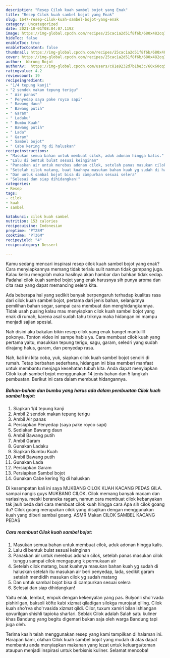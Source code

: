 ```yaml
---
description: "Resep Cilok kuah sambel bojot yang Enak"
title: "Resep Cilok kuah sambel bojot yang Enak"
slug: 1647-resep-cilok-kuah-sambel-bojot-yang-enak
category: Uncategorized
date: 2021-10-01T08:04:07.119Z
image: https://img-global.cpcdn.com/recipes/25cac1a2d51f8f6b/680x482cq70/cilok-kuah-sambel-bojot-foto-resep-utama.jpg
hideToc: false
enableToc: true
enableTocContent: false
thumbnail: https://img-global.cpcdn.com/recipes/25cac1a2d51f8f6b/680x482cq70/cilok-kuah-sambel-bojot-foto-resep-utama.jpg
cover: https://img-global.cpcdn.com/recipes/25cac1a2d51f8f6b/680x482cq70/cilok-kuah-sambel-bojot-foto-resep-utama.jpg
author:  Warung Bojot
authorAv:  https://img-global.cpcdn.com/users/c81e9232d7b1be3c/60x60cq50/avatar.jpg
ratingvalue: 4.2
reviewcount: 19
recipeingredient:
- "1/4 tepung kanji"
- "2 sendok makan tepung terigu"
- " Air panas"
- " Penyedap saya pake royco sapi"
- " Bawang daun"
- " Bawang putih"
- " Garam"
- " Ladaku"
- " Bumbu Kuah"
- " Bawang putih"
- " Lada"
- " Garam"
- " Sambel bojot"
- " Cabe kering Yg di haluskan"
recipeinstructions:
- "Masukan semua bahan untuk membuat cilok, aduk adonan hingga kalis."
- "Lalu di bentuk bulat sesuai keinginan"
- "Panaskan air untuk merebus adonan cilok, setelah panas masukan cilok tunggu sampai cilok mengapung k permukaan air"
- "Setelah cilok matang, buat kuahnya masukan bahan kuah yg sudah di haluskan setelah itu masukan air beri penyedap, lada, sedikit garam setelah mendidih masukan cilok yg sudah matang"
- "Dan untuk sambal bojot bisa di campurkan sesuai selera"
- "Selesai dan siap dihidangkan!"
categories:
- Resep
tags:
- cilok
- kuah
- sambel

katakunci: cilok kuah sambel 
nutrition: 153 calories
recipecuisine: Indonesian
preptime: "PT28M"
cooktime: "PT36M"
recipeyield: "4"
recipecategory: Dessert

---
```



Kamu sedang mencari inspirasi resep cilok kuah sambel bojot yang enak? Cara menyiapkannya memang tidak terlalu sulit namun tidak gampang juga. Kalau keliru mengolah maka hasilnya akan hambar dan bahkan tidak sedap. Padahal cilok kuah sambel bojot yang enak harusnya sih punya aroma dan cita rasa yang dapat memancing selera kita.


Ada beberapa hal yang sedikit banyak berpengaruh terhadap kualitas rasa dari cilok kuah sambel bojot, pertama dari jenis bahan, selanjutnya pemilihan bahan segar, sampai cara membuat dan menghidangkannya. Tidak usah pusing kalau mau menyiapkan cilok kuah sambel bojot yang enak di rumah, karena asal sudah tahu triknya maka hidangan ini mampu menjadi sajian spesial.

Nah disini aku bakalan bikin resep cilok yang enak banget mantullll pokonya. Tonton video ini sampe habis ya. Cara membuat cilok kuah yang pertama yaitu, masukkan tepung terigu, sagu, garam, seledri yang sudah dirajang halus, garam, dan penyedap rasa.


Nah, kali ini kita coba, yuk, siapkan cilok kuah sambel bojot sendiri di rumah. Tetap berbahan sederhana, hidangan ini bisa memberi manfaat untuk membantu menjaga kesehatan tubuh kita. Anda dapat menyiapkan Cilok kuah sambel bojot menggunakan 14 jenis bahan dan 5 langkah pembuatan. Berikut ini cara dalam membuat hidangannya.

<!--inarticleads1-->

##### Bahan-bahan dan bumbu yang harus ada dalam pembuatan Cilok kuah sambel bojot:

1. Siapkan 1/4 tepung kanji
1. Ambil 2 sendok makan tepung terigu
1. Ambil  Air panas
1. Persiapkan  Penyedap (saya pake royco sapi)
1. Sediakan  Bawang daun
1. Ambil  Bawang putih
1. Ambil  Garam
1. Gunakan  Ladaku
1. Siapkan  Bumbu Kuah
1. Ambil  Bawang putih
1. Gunakan  Lada
1. Persiapkan  Garam
1. Persiapkan  Sambel bojot
1. Gunakan  Cabe kering Yg di haluskan


Di kesempatan kali ini saya MUKBANG CILOK KUAH KACANG PEDAS GILA. sampai nangis guys MUKBANG CILOK. Cilok memang banyak macam dan variasinya. meski beraneka ragam, namun cara membuat cilok kebanyakan tak jauh beda dari cara membuat cilok kuah hingga cara Apa sih cilok goang itu? Cilok goang merupakan cilok yang disajikan dengan menggunakan kuah yang diberi sambal goang. ASMR Makan CILOK SAMBEL KACANG PEDAS 

<!--inarticleads2-->

##### Cara membuat Cilok kuah sambel bojot:

1. Masukan semua bahan untuk membuat cilok, aduk adonan hingga kalis.
1. Lalu di bentuk bulat sesuai keinginan
1. Panaskan air untuk merebus adonan cilok, setelah panas masukan cilok tunggu sampai cilok mengapung k permukaan air
1. Setelah cilok matang, buat kuahnya masukan bahan kuah yg sudah di haluskan setelah itu masukan air beri penyedap, lada, sedikit garam setelah mendidih masukan cilok yg sudah matang
1. Dan untuk sambal bojot bisa di campurkan sesuai selera
1. Selesai dan siap dihidangkan!

Yaitu enak, lembut, empuk dengan kekenyalan yang pas. Bulyonli sho&#39;rvada pishirilgan, baksoli köfte kabi xizmat qiladigan silokga murojaat qiling. Cilok kuah sho&#39;rva sho&#39;rvasida xizmat qildi. Cilor, tuxum xamiri bilan ishlangan qovurilgan shishli tapioka sharlari. Seblak Cilok adalah Salah satu kuliner khas Bandung yang begitu digemari bukan saja oleh warga Bandung tapi juga oleh. 

Terima kasih telah menggunakan resep yang kami tampilkan di halaman ini. Harapan kami, olahan Cilok kuah sambel bojot yang mudah di atas dapat membantu anda menyiapkan makanan yang lezat untuk keluarga/teman ataupun menjadi inspirasi untuk berbisnis kuliner. Selamat mencoba!
